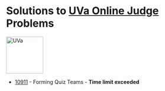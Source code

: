 # Solutions to [UVa Online Judge](https://uva.onlinejudge.org) Problems

<img src="https://upload.wikimedia.org/wikipedia/commons/1/1d/Logotipo_de_la_Universidad_de_Valladolid.svg" alt="UVa" height="100">

- [10911](https://github.com/kantuni/UVa/tree/master/10911) - Forming Quiz Teams - **Time limit exceeded**
